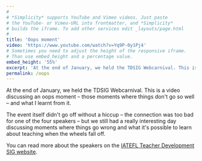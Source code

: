 ```yaml
---
#
# *Simplicity* supports YouTube and Vimeo videos. Just paste
# the YouTube- or Vimeo-URL into frontmatter, and *Simplicity*
# builds the iframe. To add other services edit _layouts/page.html
#
title: 'Oops moment'
video: 'https://www.youtube.com/watch?v=Yq9P-0y1Pj4'
# Sometimes you need to adjust the height of the responsive iframe.
# Than use embed_height and a percentage value.
embed_height: '55%'
excerpt: 'At the end of January, we held the TDSIG Webcarnival. This is a video discussing an oops moment and what I learnt from it.'
permalink: /oops
---
```

At the end of January, we held the TDSIG Webcarnival. This is a video discussing an oops moment – those moments where things don't go so well – and what I learnt from it.
<!--more-->

The event itself didn't go off without a hiccup – the connection was too bad for one of the four speakers – but we still had a really interesting day discussing moments where things go wrong and what it's possible to learn about teaching when the wheels fall off.

You can read more about the speakers on the [IATEFL Teacher Development SIG website](http://tdsig.org/webcarnival/).
